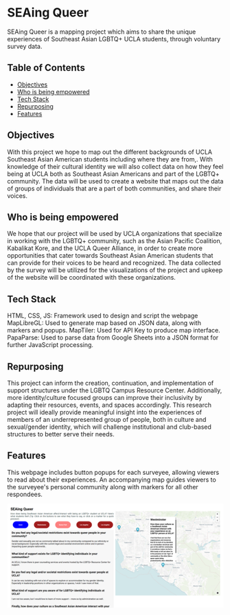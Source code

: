 # SEAing Queer

SEAing Queer is a mapping project which aims to share the unique experiences of Southeast Asian LGBTQ+ UCLA students, through voluntary survey data.

## Table of Contents

* [Objectives](#objectives)
* [Who is being empowered](#who-is-being-empowered)
* [Tech Stack](#tech-stack)
* [Repurposing](#repurposing)
* [Features](#features)

## Objectives

With this project we hope to map out the different backgrounds of UCLA Southeast Asian American students including where they are from,. With knowledge of their cultural identity we will also collect data on how they feel being at UCLA both as Southeast Asian Americans and part of the LGBTQ+ community. The data will be used to create a website that maps out the data of groups of individuals that are a part of both communities, and share their voices.

## Who is being empowered

We hope that our project will be used by UCLA organizations that specialize in working with the LGBTQ+ community, such as the Asian Pacific Coalition, Kabalikat Kore, and the UCLA Queer Alliance, in order to create more opportunities that cater towards Southeast Asian American students that can provide for their voices to be heard and recognized. The data collected by the survey will be utilized for the visualizations of the project and upkeep of the website will be coordinated with these organizations.

## Tech Stack

HTML, CSS, JS: Framework used to design and script the webpage
MapLibreGL: Used to generate map based on JSON data, along with markers and popups.
MapTiler: Used for API Key to produce map interface.
PapaParse: Used to parse data from Google Sheets into a JSON format for further JavaScript processing.

## Repurposing

This project can inform the creation, continuation, and implementation of support structures under the LGBTQ Campus Resource Center. Additionally, more identity/culture focused groups can improve their inclusivity by adapting their resources, events, and spaces accordingly. This research project will ideally provide meaningful insight into the experiences of members of an underrepresented group of people, both in culture and sexual/gender identity, which will challenge institutional and club-based structures to better serve their needs.

## Features

This webpage includes button popups for each surveyee, allowing viewers to read about their experiences. An accompanying map guides viewers to the surveyee's personal community along with markers for all other respondees.

![screenshot](screenshot.png)
